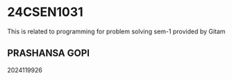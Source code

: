 # 24CSEN1031
This is related to programming for problem solving sem-1 provided by Gitam
## PRASHANSA GOPI
2024119926
